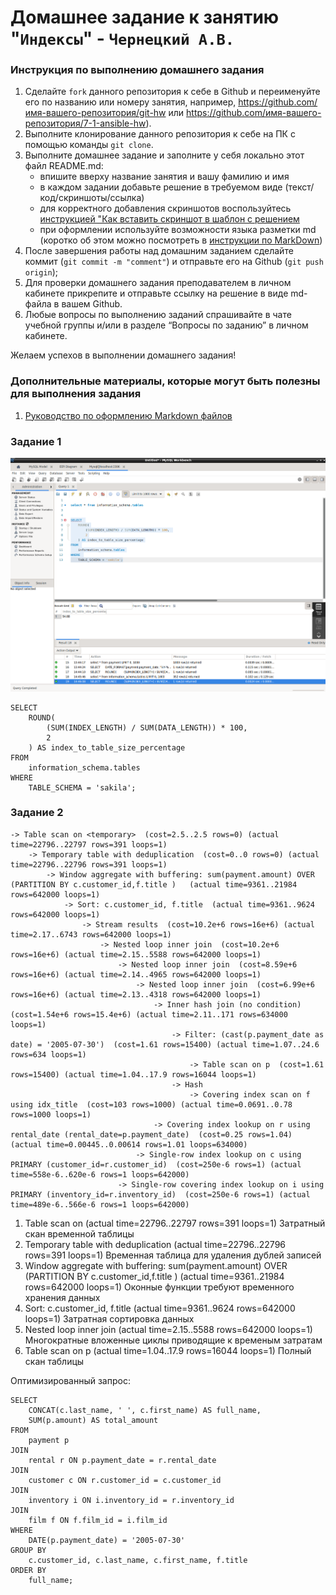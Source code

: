 # Домашнее задание к занятию "`Индексы`" - `Чернецкий А.В.`


### Инструкция по выполнению домашнего задания

   1. Сделайте `fork` данного репозитория к себе в Github и переименуйте его по названию или номеру занятия, например, https://github.com/имя-вашего-репозитория/git-hw или  https://github.com/имя-вашего-репозитория/7-1-ansible-hw).
   2. Выполните клонирование данного репозитория к себе на ПК с помощью команды `git clone`.
   3. Выполните домашнее задание и заполните у себя локально этот файл README.md:
      - впишите вверху название занятия и вашу фамилию и имя
      - в каждом задании добавьте решение в требуемом виде (текст/код/скриншоты/ссылка)
      - для корректного добавления скриншотов воспользуйтесь [инструкцией "Как вставить скриншот в шаблон с решением](https://github.com/netology-code/sys-pattern-homework/blob/main/screen-instruction.md)
      - при оформлении используйте возможности языка разметки md (коротко об этом можно посмотреть в [инструкции  по MarkDown](https://github.com/netology-code/sys-pattern-homework/blob/main/md-instruction.md))
   4. После завершения работы над домашним заданием сделайте коммит (`git commit -m "comment"`) и отправьте его на Github (`git push origin`);
   5. Для проверки домашнего задания преподавателем в личном кабинете прикрепите и отправьте ссылку на решение в виде md-файла в вашем Github.
   6. Любые вопросы по выполнению заданий спрашивайте в чате учебной группы и/или в разделе “Вопросы по заданию” в личном кабинете.
   
Желаем успехов в выполнении домашнего задания!
   
### Дополнительные материалы, которые могут быть полезны для выполнения задания

1. [Руководство по оформлению Markdown файлов](https://gist.github.com/Jekins/2bf2d0638163f1294637#Code)



### Задание 1


![1](img/1.png)


```
SELECT 
    ROUND(
        (SUM(INDEX_LENGTH) / SUM(DATA_LENGTH)) * 100, 
        2
    ) AS index_to_table_size_percentage
FROM 
    information_schema.tables
WHERE 
    TABLE_SCHEMA = 'sakila';

```

### Задание 2

```
-> Table scan on <temporary>  (cost=2.5..2.5 rows=0) (actual time=22796..22797 rows=391 loops=1)
    -> Temporary table with deduplication  (cost=0..0 rows=0) (actual time=22796..22796 rows=391 loops=1)
        -> Window aggregate with buffering: sum(payment.amount) OVER (PARTITION BY c.customer_id,f.title )   (actual time=9361..21984 rows=642000 loops=1)
            -> Sort: c.customer_id, f.title  (actual time=9361..9624 rows=642000 loops=1)
                -> Stream results  (cost=10.2e+6 rows=16e+6) (actual time=2.17..6743 rows=642000 loops=1)
                    -> Nested loop inner join  (cost=10.2e+6 rows=16e+6) (actual time=2.15..5588 rows=642000 loops=1)
                        -> Nested loop inner join  (cost=8.59e+6 rows=16e+6) (actual time=2.14..4965 rows=642000 loops=1)
                            -> Nested loop inner join  (cost=6.99e+6 rows=16e+6) (actual time=2.13..4318 rows=642000 loops=1)
                                -> Inner hash join (no condition)  (cost=1.54e+6 rows=15.4e+6) (actual time=2.11..171 rows=634000 loops=1)
                                    -> Filter: (cast(p.payment_date as date) = '2005-07-30')  (cost=1.61 rows=15400) (actual time=1.07..24.6 rows=634 loops=1)
                                        -> Table scan on p  (cost=1.61 rows=15400) (actual time=1.04..17.9 rows=16044 loops=1)
                                    -> Hash
                                        -> Covering index scan on f using idx_title  (cost=103 rows=1000) (actual time=0.0691..0.78 rows=1000 loops=1)
                                -> Covering index lookup on r using rental_date (rental_date=p.payment_date)  (cost=0.25 rows=1.04) (actual time=0.00445..0.00614 rows=1.01 loops=634000)
                            -> Single-row index lookup on c using PRIMARY (customer_id=r.customer_id)  (cost=250e-6 rows=1) (actual time=558e-6..620e-6 rows=1 loops=642000)
                        -> Single-row covering index lookup on i using PRIMARY (inventory_id=r.inventory_id)  (cost=250e-6 rows=1) (actual time=489e-6..566e-6 rows=1 loops=642000)

```

1) Table scan on <temporary> (actual time=22796..22797 rows=391 loops=1)
Затратный скан временной таблицы
2) Temporary table with deduplication (actual time=22796..22796 rows=391 loops=1)
Временная таблица для удаления дублей записей
3) Window aggregate with buffering: sum(payment.amount) OVER (PARTITION BY c.customer_id,f.title )
(actual time=9361..21984 rows=642000 loops=1)
Оконные функции требуют временного хранения данных
4) Sort: c.customer_id, f.title (actual time=9361..9624 rows=642000 loops=1)
Затратная сортировка данных
5) Nested loop inner join (actual time=2.15..5588 rows=642000 loops=1)
Многократные вложенные циклы приводящие к временым затратам
6) Table scan on p (actual time=1.04..17.9 rows=16044 loops=1)
Полный скан таблицы

Оптимизированный запрос:
```
SELECT 
    CONCAT(c.last_name, ' ', c.first_name) AS full_name, 
    SUM(p.amount) AS total_amount
FROM 
    payment p
JOIN 
    rental r ON p.payment_date = r.rental_date
JOIN 
    customer c ON r.customer_id = c.customer_id
JOIN 
    inventory i ON i.inventory_id = r.inventory_id
JOIN 
    film f ON f.film_id = i.film_id
WHERE 
    DATE(p.payment_date) = '2005-07-30'
GROUP BY 
    c.customer_id, c.last_name, c.first_name, f.title
ORDER BY 
    full_name;


```